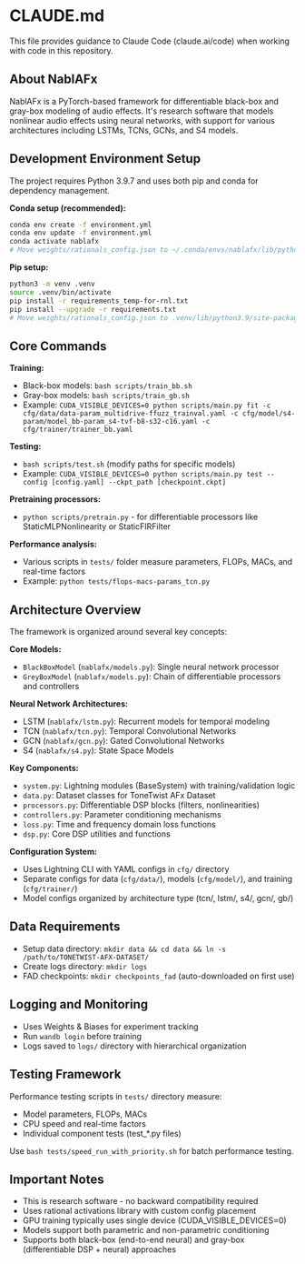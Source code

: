 # CLAUDE.md

This file provides guidance to Claude Code (claude.ai/code) when working with code in this repository.

## About NablAFx

NablAFx is a PyTorch-based framework for differentiable black-box and gray-box modeling of audio effects. It's research software that models nonlinear audio effects using neural networks, with support for various architectures including LSTMs, TCNs, GCNs, and S4 models.

## Development Environment Setup

The project requires Python 3.9.7 and uses both pip and conda for dependency management.

**Conda setup (recommended):**
```bash
conda env create -f environment.yml
conda env update -f environment.yml
conda activate nablafx
# Move weights/rationals_config.json to ~/.conda/envs/nablafx/lib/python3.9/site-packages/rational/rationals_config.json
```

**Pip setup:**
```bash
python3 -m venv .venv
source .venv/bin/activate
pip install -r requirements_temp-for-rnl.txt
pip install --upgrade -r requirements.txt
# Move weights/rationals_config.json to .venv/lib/python3.9/site-packages/rational/rationals_config.json
```

## Core Commands

**Training:**
- Black-box models: `bash scripts/train_bb.sh`
- Gray-box models: `bash scripts/train_gb.sh`
- Example: `CUDA_VISIBLE_DEVICES=0 python scripts/main.py fit -c cfg/data/data-param_multidrive-ffuzz_trainval.yaml -c cfg/model/s4-param/model_bb-param_s4-tvf-b8-s32-c16.yaml -c cfg/trainer/trainer_bb.yaml`

**Testing:**
- `bash scripts/test.sh` (modify paths for specific models)
- Example: `CUDA_VISIBLE_DEVICES=0 python scripts/main.py test --config [config.yaml] --ckpt_path [checkpoint.ckpt]`

**Pretraining processors:**
- `python scripts/pretrain.py` - for differentiable processors like StaticMLPNonlinearity or StaticFIRFilter

**Performance analysis:**
- Various scripts in `tests/` folder measure parameters, FLOPs, MACs, and real-time factors
- Example: `python tests/flops-macs-params_tcn.py`

## Architecture Overview

The framework is organized around several key concepts:

**Core Models:**
- `BlackBoxModel` (`nablafx/models.py`): Single neural network processor
- `GreyBoxModel` (`nablafx/models.py`): Chain of differentiable processors and controllers

**Neural Network Architectures:**
- LSTM (`nablafx/lstm.py`): Recurrent models for temporal modeling
- TCN (`nablafx/tcn.py`): Temporal Convolutional Networks
- GCN (`nablafx/gcn.py`): Gated Convolutional Networks  
- S4 (`nablafx/s4.py`): State Space Models

**Key Components:**
- `system.py`: Lightning modules (BaseSystem) with training/validation logic
- `data.py`: Dataset classes for ToneTwist AFx Dataset
- `processors.py`: Differentiable DSP blocks (filters, nonlinearities)
- `controllers.py`: Parameter conditioning mechanisms
- `loss.py`: Time and frequency domain loss functions
- `dsp.py`: Core DSP utilities and functions

**Configuration System:**
- Uses Lightning CLI with YAML configs in `cfg/` directory
- Separate configs for data (`cfg/data/`), models (`cfg/model/`), and training (`cfg/trainer/`)
- Model configs organized by architecture type (tcn/, lstm/, s4/, gcn/, gb/)

## Data Requirements

- Setup data directory: `mkdir data && cd data && ln -s /path/to/TONETWIST-AFX-DATASET/`
- Create logs directory: `mkdir logs`
- FAD checkpoints: `mkdir checkpoints_fad` (auto-downloaded on first use)

## Logging and Monitoring

- Uses Weights & Biases for experiment tracking
- Run `wandb login` before training
- Logs saved to `logs/` directory with hierarchical organization

## Testing Framework

Performance testing scripts in `tests/` directory measure:
- Model parameters, FLOPs, MACs
- CPU speed and real-time factors  
- Individual component tests (test_*.py files)

Use `bash tests/speed_run_with_priority.sh` for batch performance testing.

## Important Notes

- This is research software - no backward compatibility required
- Uses rational activations library with custom config placement
- GPU training typically uses single device (CUDA_VISIBLE_DEVICES=0)
- Models support both parametric and non-parametric conditioning
- Supports both black-box (end-to-end neural) and gray-box (differentiable DSP + neural) approaches